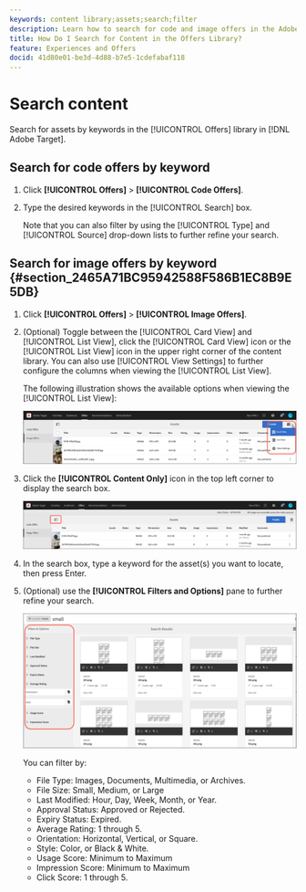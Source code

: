 ```yaml
---
keywords: content library;assets;search;filter
description: Learn how to search for code and image offers in the Adobe Target Offers library.
title: How Do I Search for Content in the Offers Library?
feature: Experiences and Offers
docid: 41d80e01-be3d-4d88-b7e5-1cdefabaf118
---
```


# Search content

Search for assets by keywords in the [!UICONTROL Offers] library in [!DNL Adobe Target].

## Search for code offers by keyword

1. Click **[!UICONTROL Offers]** > **[!UICONTROL Code Offers]**.
1. Type the desired keywords in the [!UICONTROL Search] box.

   Note that you can also filter by using the [!UICONTROL Type] and [!UICONTROL Source] drop-down lists to further refine your search.

## Search for image offers by keyword {#section_2465A71BC95942588F586B1EC8B9E5DB}

1. Click **[!UICONTROL Offers]** > **[!UICONTROL Image Offers]**.

1. (Optional) Toggle between the [!UICONTROL Card View] and [!UICONTROL List View], click the [!UICONTROL Card View] icon or the [!UICONTROL List View] icon in the upper right corner of the content library. You can also use [!UICONTROL View Settings] to further configure the columns when viewing the [!UICONTROL List View]. 

   The following illustration shows the available options when viewing the [!UICONTROL List View]:

   ![List View options](/help/c-experiences/c-manage-content/assets/view-settings-options.png)

1. Click the **[!UICONTROL Content Only]** icon in the top left corner to display the search box.

   ![Content Only option](/help/c-experiences/c-manage-content/assets/content-only.png)

1. In the search box, type a keyword for the asset(s) you want to locate, then press Enter.

1. (Optional) use the **[!UICONTROL Filters and Options]** pane to further refine your search.

   ![Filter and Options pane](/help/c-experiences/c-manage-content/assets/filter-and-options.png)

   You can filter by:

   * File Type: Images, Documents, Multimedia, or Archives.
   * File Size: Small, Medium, or Large
   * Last Modified: Hour, Day, Week, Month, or Year.
   * Approval Status: Approved or Rejected.
   * Expiry Status: Expired.
   * Average Rating: 1 through 5.
   * Orientation: Horizontal, Vertical, or Square.
   * Style: Color, or Black & White.
   * Usage Score: Minimum to Maximum
   * Impression Score: Minimum to Maximum
   * Click Score: 1 through 5.